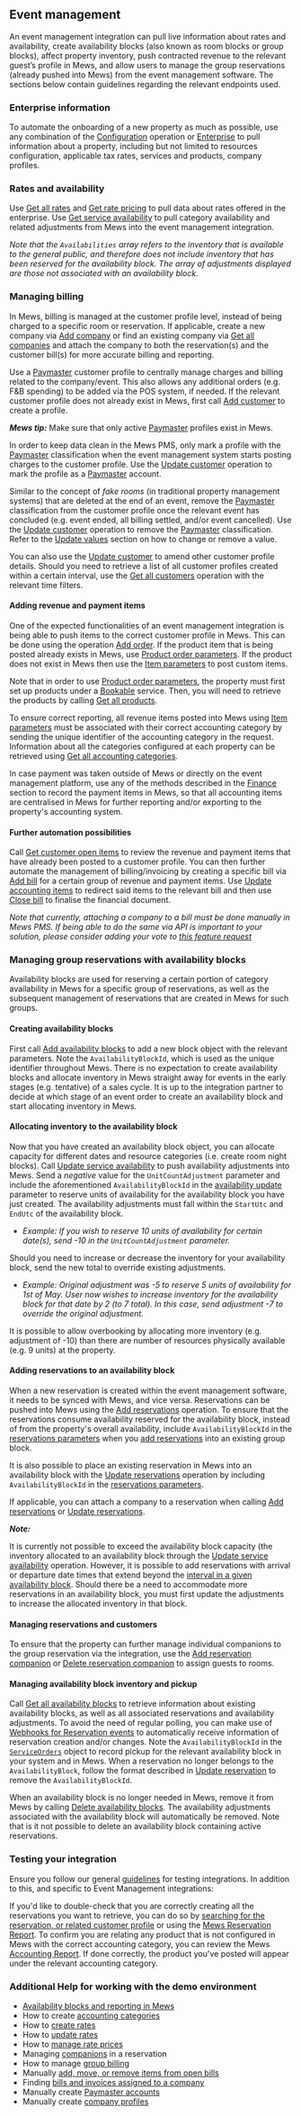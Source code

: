 ## Event management

An event management integration can pull live information about rates and availability, create availability blocks (also known as room blocks or group blocks), affect property inventory, push contracted revenue to the relevant guest’s profile in Mews, and allow users to manage the group reservations (already pushed into Mews) from the event management software. The sections below contain guidelines regarding the relevant endpoints used.

### Enterprise information

To automate the onboarding of a new property as much as possible, use any combination of the [Configuration](../operations/configuration.md) operation or [Enterprise](../operations/enterprises.md) to pull information about a property, including but not limited to resources configuration, applicable tax rates, services and products, company profiles.

### Rates and availability

Use [Get all rates](../operations/services.md#get-all-rates) and  [Get rate pricing](../operations/services.md#get-all-rates) to pull data about rates offered in the enterprise. Use [Get service availability](../operations/services.md#get-service-availability) to pull category availability and related adjustments from Mews into the event management integration.

*Note that the `Availabilities` array refers to the inventory that is available to the general public, and therefore does not include inventory that has been reserved for the availability block. The array of adjustments displayed are those not associated with an availability block.*

### Managing billing

In Mews, billing is managed at the customer profile level, instead of being charged to a specific room or reservation. If applicable, create a new company via [Add company](../operations/enterprises.md#add-company) or find an existing company via [Get all companies](../operations/enterprises.md#get-all-companies) and attach the company to both the reservation(s) and the customer bill(s) for more accurate billing and reporting. 

Use a [Paymaster](../operations/customers.md#customer-classification) customer profile to centrally manage charges and billing related to the company/event. This also allows any additional orders (e.g. F&B spending) to be added via the POS system, if needed. If the relevant customer profile does not already exist in Mews, first call [Add customer](../operations/customers.md#add-customer) to create a profile. 

***Mews tip:*** Make sure that only active [Paymaster](../operations/customers.md#customer-classification) profiles exist in Mews.

In order to keep data clean in the Mews PMS, only mark a profile with the [Paymaster](../operations/customers.md#customer-classification) classification when the event management system starts posting charges to the customer profile. Use the [Update customer](../operations/customers.md#update-customer) operation to mark the profile as a [Paymaster](../operations/customers.md#customer-classification) account. 

Similar to the concept of *fake rooms* (in traditional property management systems) that are deleted at the end of an event, remove the [Paymaster](../operations/customers.md#customer-classification) classification from the customer profile once the relevant event has concluded (e.g. event ended, all billing settled, and/or event cancelled). Use the [Update customer](../operations/customers.md#update-customer) operation to remove the [Paymaster](../operations/customers.md#customer-classification) classification. Refer to the [Update values](../guidelines/serialization.md#update-values) section on how to change or remove a value. 

You can also use the [Update customer](../operations/customers.md#update-customer) to amend other customer profile details. Should you need to retrieve a list of all customer profiles created within a certain interval, use the [Get all customers](../operations/customers.md#get-all-customers) operation with the relevant time filters.

#### Adding revenue and payment items

One of the expected functionalities of an event management integration is being able to push items to the correct customer profile in Mews. This can be done using the operation [Add order](../operations/services.md#add-order). If the product item that is being posted already exists in Mews, use [Product order parameters](../operations/services.md#product-order-parameters). If the product does not exist in Mews then use the [Item parameters](../operations/services.md#item-parameters) to post custom items. 

Note that in order to use [Product order parameters](../operations/services.md#product-order-parameters), the property must first set up products under a [Bookable](../operations/services.md#service-data) service. Then, you will need to retrieve the products by calling [Get all products](../operations/services.md#get-all-products).

To ensure correct reporting, all revenue items posted into Mews using [Item parameters](../operations/services.md#item-parameters) must be associated with their correct accounting category by sending the unique identifier of the accounting category in the request. Information about all the categories configured at each property can be retrieved using [Get all accounting categories](../operations/finance.md#get-all-accounting-categories). 

In case payment was taken outside of Mews or directly on the event management platform, use any of the methods described in the [Finance](../operations/finance.md) section to record the payment items in Mews, so that all accounting items are centralised in Mews for further reporting and/or exporting to the property's accounting system. 

#### Further automation possibilities

Call [Get customer open items](../operations/customers.md#get-customers-open-items) to review the revenue and payment items that have already been posted to a customer profile. You can then further automate the management of billing/invoicing by creating a specific bill via [Add bill](../operations/finance.md#add-bill) for a certain group of revenue and payment items. Use [Update accounting items](../operations/finance.md#update-accounting-items) to redirect said items to the relevant bill and then use [Close bill](../operations/finance.md#close-bill) to finalise the financial document. 

*Note that currently, attaching a company to a bill must be done manually in Mews PMS. If being able to do the same via API is important to your solution, please consider adding your vote to [this feature request](https://feedback.mews.com/forums/932131-mews-open-api/suggestions/43041963-attach-company-id-to-bills)*

### Managing group reservations with availability blocks

Availability blocks are used for reserving a certain portion of category availability in Mews for a specific group of reservations, as well as the subsequent management of reservations that are created in Mews for such groups. 

#### Creating availability blocks

First call [Add availability blocks](../operations/services.md#add-availability-blocks) to add a new block object with the relevant parameters. Note the `AvailabilityBlockId`, which is used as the unique identifier throughout Mews. There is no expectation to create availability blocks and allocate inventory in Mews straight away for events in the early stages (e.g. tentative) of a sales cycle. It is up to the integration partner to decide at which stage of an event order to create an availability block and start allocating inventory in Mews.

#### Allocating inventory to the availability block

Now that you have created an availability block object, you can allocate capacity for different dates and resource categories (i.e. create room night blocks). Call [Update service availability](../operations/services.md#update-service-availability) to push availability adjustments into Mews. Send a *negative* value for the `UnitCountAdjustment` parameter and include the aforementioned `AvailabilityBlockId` in the [availability update](../operations/services.md#availability-update) parameter to reserve units of availability for the availability block you have just created. The availability adjustments must fall within the `StartUtc` and `EndUtc` of the availability block.

- *Example: If you wish to reserve 10 units of availability for certain date(s), send -10 in the `UnitCountAdjustment` parameter.*

Should you need to increase or decrease the inventory for your availability block, send the new total to override existing adjustments. 

- *Example: Original adjustment was -5 to reserve 5 units of availability for 1st of May. User now wishes to increase inventory for the availability block for that date by 2 (to 7 total). In this case, send adjustment -7 to override the original adjustment.*

It is possible to allow overbooking by allocating more inventory (e.g. adjustment of -10) than there are number of resources physically available (e.g. 9 units) at the property.


#### Adding reservations to an availability block

When a new reservation is created within the event management software, it needs to be synced with Mews, and vice versa. Reservations can be pushed into Mews using the [Add reservations](../operations/reservations.md#add-reservations) operation. To ensure that the reservations consume availability reserved for the availability block, instead of from the property's overall availability, include `AvailabilityBlockId` in the [reservations parameters](../operations/reservations.md#reservation-parameters) when you [add reservations](../operations/reservations.md#add-reservations) into an existing group block.

It is also possible to place an existing reservation in Mews into an availability block with the [Update reservations](../operations/reservations.md#update-reservations) operation by including `AvailabilityBlockId` in the [reservations parameters](../operations/reservations.md#reservation-parameters).

If applicable, you can attach a company to a reservation when calling [Add reservations](../operations/reservations.md#add-reservations) or [Update reservations](../operations/reservations.md#update-reservations).

***Note:*** 

It is currently not possible to exceed the availability block capacity (the inventory allocated to an availability block through the [Update service availability](../operations/services.md#update-service-availability) operation. However, it is possible to add reservations with arrival or departure date times that extend beyond the [interval in a given availability block](../operations/services.md#availability-block-parameters). Should there be a need to accommodate more reservations in an availability block, you must first update the adjustments to increase the allocated inventory in that block.

#### Managing reservations and customers

To ensure that the property can further manage individual companions to the group reservation via the integration, use the [Add reservation companion](../operations/reservations.md#add-reservation-companion) or [Delete reservation companion](../operations/reservations.md#delete-reservation-companion) to assign guests to rooms.


#### Managing availability block inventory and pickup

Call [Get all availability blocks](../operations/services.md#get-all-availability-blocks) to retrieve information about existing availability blocks, as well as all associated reservations and availability adjustments. To avoid the need of regular polling, you can make use of [Webhooks for Reservation events](../webhooks.md#general-message) to automatically receive information of reservation creation and/or changes. Note the `AvailabilityBlockId` in the [`ServiceOrders`](../webhooks.md#entities) object to record pickup for the relevant availability block in your system and in Mews. When a reservation no longer belongs to the `AvailabilityBlock`, follow the format described in [Update reservation](../operations/reservations.md#update-reservations) to remove the `AvailabilityBlockId`.

When an availability block is no longer needed in Mews, remove it from Mews by calling [Delete availability blocks](../operations/services.md#delete-availability-blocks). The availability adjustments associated with the availability block will automatically be removed. Note that is it not possible to delete an availability block containing active reservations.

### Testing your integration

Ensure you follow our general [guidelines](../guidelines) for testing integrations. In addition to this, and specific to Event Management integrations:

If you'd like to double-check that you are correctly creating all the reservations you want to retrieve, you can do so by [searching for the reservation, or related customer profile](https://intercom.help/mews-systems/en/articles/4258665-search-in-commander) or using the [Mews Reservation Report](https://help.mews.com/en/articles/4245884-reservation-report). 
To confirm you are relating any product that is not configured in Mews with the correct accounting category, you can review the Mews [Accounting Report](https://intercom.help/mews-systems/en/articles/4245918-accounting-report). If done correctly, the product you've posted will appear under the relevant accounting category.  

### Additional Help for working with the demo environment

- [Availability blocks and reporting in Mews](https://help.mews.com/en/articles/4851790-what-are-availability-blocks)
- How to create [accounting categories](https://intercom.help/mews-systems/en/articles/4244319-create-an-accounting-category)
- How to [create rates](https://help.mews.com/en/articles/4244388-create-a-rate)
- How to [update rates](https://help.mews.com/en/articles/4244389-update-or-remove-a-rate) 
- How to [manage rate prices](https://intercom.help/mews-systems/en/articles/4245964-rate-management)
- Managing [companions](https://help.mews.com/en/articles/4397097-add-a-companion-to-the-reservation) in a reservation
- How to manage [group billing](https://help.mews.com/en/articles/4510052-group-billing-how-to-move-bill-items)
- Manually [add, move, or remove items from open bills](https://help.mews.com/en/articles/4245416-add-move-or-remove-items-from-open-bills)
- Finding [bills and invoices assigned to a company](https://help.mews.com/en/articles/4399166-how-to-find-bills-and-invoices-assigned-to-a-company)
- Manually create [Paymaster accounts](https://help.mews.com/en/articles/4245471-create-a-paymaster)
- Manually create [company profiles](https://help.mews.com/en/articles/4245536-create-a-company-profile)
